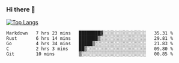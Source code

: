 ### Hi there 👋

<!--
**3Xpl0it3r/3Xpl0it3r** is a ✨ _special_ ✨ repository because its `README.md` (this file) appears on your GitHub profile.

Here are some ideas to get you started:

- 🔭 I’m currently working on ...
- 🌱 I’m currently learning ...
- 👯 I’m looking to collaborate on ...
- 🤔 I’m looking for help with ...
- 💬 Ask me about ...
- 📫 How to reach me: ...
- 😄 Pronouns: ...
- ⚡ Fun fact: ...
-->


[![Top Langs](https://github-readme-stats.vercel.app/api/top-langs/?username=3Xpl0it3r&layout=compact)](https://github.com/3Xpl0it3r/3Xpl0it3r)

<!--START_SECTION:waka-->
```text
Markdown   7 hrs 23 mins   ████████▓░░░░░░░░░░░░░░░░   35.31 % 
Rust       6 hrs 14 mins   ███████▒░░░░░░░░░░░░░░░░░   29.81 % 
Go         4 hrs 34 mins   █████▒░░░░░░░░░░░░░░░░░░░   21.83 % 
C          2 hrs 3 mins    ██▒░░░░░░░░░░░░░░░░░░░░░░   09.80 % 
Git        10 mins         ▒░░░░░░░░░░░░░░░░░░░░░░░░   00.85 % 
```
<!--END_SECTION:waka-->
